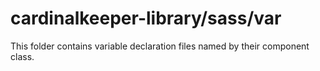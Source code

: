 # cardinalkeeper-library/sass/var

This folder contains variable declaration files named by their component class.
